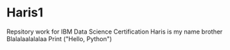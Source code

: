 # Haris1
Repsitory work for IBM Data Science Certification
Haris is my name brother
Blalalaalalalaa
Print ("Hello, Python")
